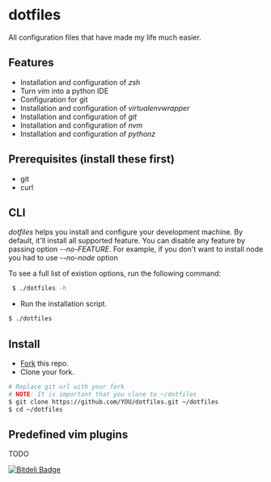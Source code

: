 # dotfiles

All configuration files that have made my life much easier.


## Features

* Installation and configuration of *zsh*
* Turn *vim* into a python IDE
* Configuration for git
* Installation and configuration of *virtualenvwrapper*
* Installation and configuration of *git*
* Installation and configuration of *nvm*
* Installation and configuration of *pythonz*


## Prerequisites (install these first)

* git
* curl


## CLI

*dotfiles* helps you install and configure your development machine. By default,
it'll install all supported feature. You can disable any feature by passing 
option *--no-FEATURE*. For example, if you don't want to install node you had 
to use *--no-node* option

To see a full list of existion options, run the following command:

```bash
 $ ./dotfiles -h
```

* Run the installation script.

```bash
$ ./dotfiles
```

## Install

* [Fork](https://github.com/benzid-wael/dotfiles/fork) this repo.
* Clone your fork.

```bash
# Replace git url with your fork
# NOTE: It is important that you clone to ~/dotfiles
$ git clone https://github.com/YOU/dotfiles.git ~/dotfiles
$ cd ~/dotfiles
```


## Predefined vim plugins

TODO


[![Bitdeli Badge](https://d2weczhvl823v0.cloudfront.net/benzid-wael/dotfiles/trend.png)](https://bitdeli.com/free "Bitdeli Badge")

